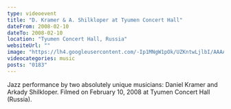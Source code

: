 ```yaml
---
type: videoevent
title: "D. Kramer & A. Shilkloper at Tyumen Concert Hall"
dateFrom: 2008-02-10
dateTo: 2008-02-10
location: "Tyumen Concert Hall, Russia"
websiteUrl: ""
image: "https://lh4.googleusercontent.com/-Ip1MNgW1pOk/UZKntwLjlbI/AAAAAAAAXu8/AuZp8l-zXPw/s504-no/kra-shi.picasaweb.jpg"
videocategories: music
posts: "0183"
---
```


Jazz performance by two absolutely unique musicians: Daniel Kramer and Arkady Shilkloper. Filmed on February 10, 2008 at Tyumen Concert Hall (Russia).
